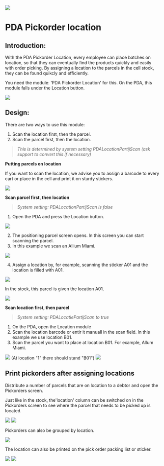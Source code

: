 <img src="../../fslogo.png"/>

# PDA Pickorder location

## Introduction:

With the PDA Pickorder Location, every employee can place batches on location, so that they can eventually find the products quickly and easily with order picking. By assigning a location to the parcels in the cell stock, they can be found quikcly and efficiently.

You need the module: 'PDA Pickorder Location' for this. On the PDA, this module falls under the Location button.

<img src="mediaEN/pict1.png" />

## Design:

There are two ways to use this module:

1. Scan the location first, then the parcel.
2. Scan the parcel first, then the location.

> _This is determined by system setting PDALocationPartijScan (ask support to convert this if necessary)_

**Putting parcels on location**

If you want to scan the location, we advise you to assign a barcode to every cart or place in the cell and print it on sturdy stickers.

<img src="mediaEN/pict2.png" />


**Scan parcel first, then location**
> _System setting: PDALocationPartijScan is false_

1. Open the PDA and press the Location button.

<img src="mediaEN/pict3.png" />

2. The positioning parcel screen opens. In this screen you can start scanning the parcel.
3. In this example we scan an Allium Miami.

<img src="mediaEN/pict4.png" />

4. Assign a location by, for example, scanning the sticker A01 and the location is filled with A01.

<img src="mediaEN/pict5.png" />

In the stock, this parcel is given the location A01.

<img src="mediaEN/pict6.png" />

**Scan location first, then parcel**
> _System setting: PDALocatiePartijScan to true_

1. On the PDA, open the Location module
2. Scan the location barcode or entir it manuall in the scan field. In this example we use location B01.
3. Scan the parcel you want to place at location B01. For example, Allum Miami.

<img src="mediaEN/pict7.png" />
(At location "1" there should stand "B01")

<img src="mediaEN/pict4.png" />

## Print pickorders after assigning locations

Distribute a number of parcels that are on location to a debtor and open the Pickorders screen.

Just like in the stock, the'location' column can be switched on in the Pickorders screen to see where the parcel that needs to be picked up is located.

<img src="mediaEN/pict8.png" />

<img src="mediaEN/pict9.png" />



Pickorders can also be grouped by location.

<img src="mediaEN/pict10.png" />


The location can also be printed on the pick order packing list or sticker.

<img src="mediaEN/pict11.png" />

<img src="mediaEN/pict12.png" />
